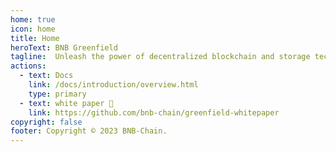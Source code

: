 ```yaml
---
home: true
icon: home
title: Home
heroText: BNB Greenfield
tagline:  Unleash the power of decentralized blockchain and storage technology on data ownership and data economy ✨.
actions:
  - text: Docs
    link: /docs/introduction/overview.html
    type: primary
  - text: white paper 📖
    link: https://github.com/bnb-chain/greenfield-whitepaper
copyright: false
footer: Copyright © 2023 BNB-Chain.
---
```

